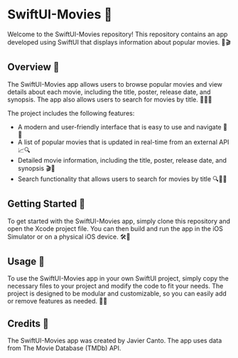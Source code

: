 # SwiftUI-Movies 🍿

Welcome to the SwiftUI-Movies repository! This repository contains an app developed using SwiftUI that displays information about popular movies. 📱🎬

## Overview 📝

The SwiftUI-Movies app allows users to browse popular movies and view details about each movie, including the title, poster, release date, and synopsis. The app also allows users to search for movies by title. 🕵️‍♀️🎥

The project includes the following features:

- A modern and user-friendly interface that is easy to use and navigate 📱👀
- A list of popular movies that is updated in real-time from an external API 📈🔍
- Detailed movie information, including the title, poster, release date, and synopsis 🎬📅
- Search functionality that allows users to search for movies by title 🔍🕵️‍♂️

## Getting Started 🚀

To get started with the SwiftUI-Movies app, simply clone this repository and open the Xcode project file. You can then build and run the app in the iOS Simulator or on a physical iOS device. 🛠️📱

## Usage 🤖

To use the SwiftUI-Movies app in your own SwiftUI project, simply copy the necessary files to your project and modify the code to fit your needs. The project is designed to be modular and customizable, so you can easily add or remove features as needed. 📝🎨

## Credits 🙌

The SwiftUI-Movies app was created by Javier Canto. The app uses data from The Movie Database (TMDb) API. 
